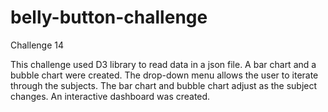 # belly-button-challenge
Challenge 14

This challenge used D3 library to read data in a json file. A bar chart and a bubble chart were created. The drop-down menu allows the user to iterate through the subjects. The bar chart and bubble chart adjust as the subject changes. An interactive dashboard was created. 
